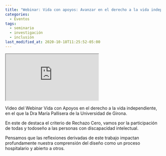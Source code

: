 ```yaml
---
title: "Webinar: Vida con apoyos: Avanzar en el derecho a la vida independiente"
categories:
  - Eventos
tags:
  - seminario
  - investigación
  - inclusión
last_modified_at: 2020-10-18T11:25:52-05:00
---
```

<!-- 16:9 aspect ratio -->
<div class="embed-responsive embed-responsive-16by9">
  <iframe class="embed-responsive-item" src="https://www.youtube.com/watch?v=E6lWMody1vs&feature=youtu.be"></iframe>
</div>

Video del Webinar Vida con Apoyos en el derecho a la vida independiente, en el que la Dra María Pallisera de la Universidad de Girona. 

En este de destaca el criterio de Rechazo Cero,  vamos por la participación de todas y todoseño a las personas con discapacidad intelectual. 

Pensamos que las reflexiones derivadas de este trabajo impactan profundamente nuestra comprensión del diseño como un proceso hospitalario y abierto a otros.
